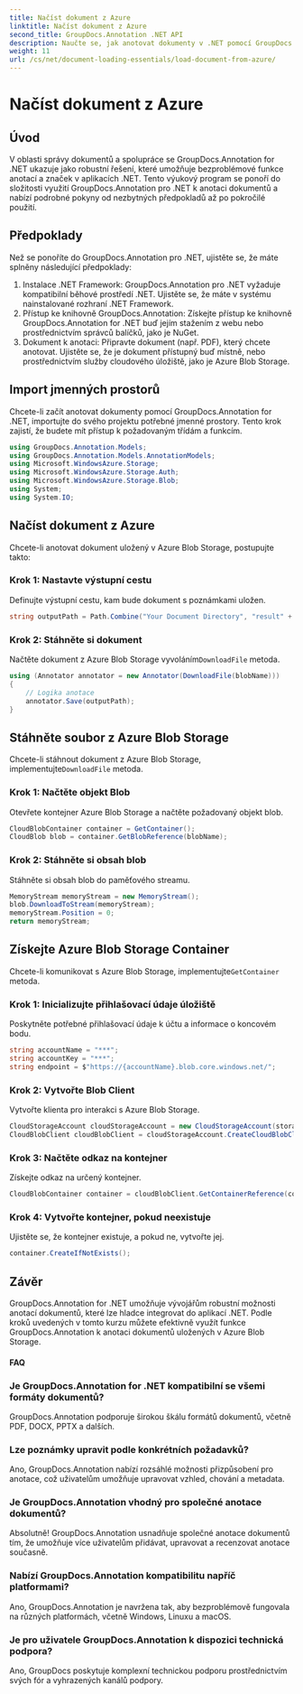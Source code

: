```yaml
---
title: Načíst dokument z Azure
linktitle: Načíst dokument z Azure
second_title: GroupDocs.Annotation .NET API
description: Naučte se, jak anotovat dokumenty v .NET pomocí GroupDocs.Annotation. Podrobný kurz pro bezproblémovou integraci s Azure Blob Storage.
weight: 11
url: /cs/net/document-loading-essentials/load-document-from-azure/
---
```


# Načíst dokument z Azure

## Úvod
V oblasti správy dokumentů a spolupráce se GroupDocs.Annotation for .NET ukazuje jako robustní řešení, které umožňuje bezproblémové funkce anotací a značek v aplikacích .NET. Tento výukový program se ponoří do složitosti využití GroupDocs.Annotation pro .NET k anotaci dokumentů a nabízí podrobné pokyny od nezbytných předpokladů až po pokročilé použití.
## Předpoklady
Než se ponoříte do GroupDocs.Annotation pro .NET, ujistěte se, že máte splněny následující předpoklady:
1. Instalace .NET Framework: GroupDocs.Annotation pro .NET vyžaduje kompatibilní běhové prostředí .NET. Ujistěte se, že máte v systému nainstalované rozhraní .NET Framework.
2. Přístup ke knihovně GroupDocs.Annotation: Získejte přístup ke knihovně GroupDocs.Annotation for .NET buď jejím stažením z webu nebo prostřednictvím správců balíčků, jako je NuGet.
3. Dokument k anotaci: Připravte dokument (např. PDF), který chcete anotovat. Ujistěte se, že je dokument přístupný buď místně, nebo prostřednictvím služby cloudového úložiště, jako je Azure Blob Storage.

## Import jmenných prostorů
Chcete-li začít anotovat dokumenty pomocí GroupDocs.Annotation for .NET, importujte do svého projektu potřebné jmenné prostory. Tento krok zajistí, že budete mít přístup k požadovaným třídám a funkcím.
```csharp
using GroupDocs.Annotation.Models;
using GroupDocs.Annotation.Models.AnnotationModels;
using Microsoft.WindowsAzure.Storage;
using Microsoft.WindowsAzure.Storage.Auth;
using Microsoft.WindowsAzure.Storage.Blob;
using System;
using System.IO;
```

## Načíst dokument z Azure
Chcete-li anotovat dokument uložený v Azure Blob Storage, postupujte takto:
### Krok 1: Nastavte výstupní cestu
Definujte výstupní cestu, kam bude dokument s poznámkami uložen.
```csharp
string outputPath = Path.Combine("Your Document Directory", "result" + Path.GetExtension("input.pdf"));
```
### Krok 2: Stáhněte si dokument
 Načtěte dokument z Azure Blob Storage vyvoláním`DownloadFile` metoda.
```csharp
using (Annotator annotator = new Annotator(DownloadFile(blobName)))
{
    // Logika anotace
    annotator.Save(outputPath);
}
```
## Stáhněte soubor z Azure Blob Storage
 Chcete-li stáhnout dokument z Azure Blob Storage, implementujte`DownloadFile` metoda.
### Krok 1: Načtěte objekt Blob
Otevřete kontejner Azure Blob Storage a načtěte požadovaný objekt blob.
```csharp
CloudBlobContainer container = GetContainer();
CloudBlob blob = container.GetBlobReference(blobName);
```
### Krok 2: Stáhněte si obsah blob
Stáhněte si obsah blob do paměťového streamu.
```csharp
MemoryStream memoryStream = new MemoryStream();
blob.DownloadToStream(memoryStream);
memoryStream.Position = 0;
return memoryStream;
```
## Získejte Azure Blob Storage Container
 Chcete-li komunikovat s Azure Blob Storage, implementujte`GetContainer` metoda.
### Krok 1: Inicializujte přihlašovací údaje úložiště
Poskytněte potřebné přihlašovací údaje k účtu a informace o koncovém bodu.
```csharp
string accountName = "***";
string accountKey = "***";
string endpoint = $"https://{accountName}.blob.core.windows.net/";
```
### Krok 2: Vytvořte Blob Client
Vytvořte klienta pro interakci s Azure Blob Storage.
```csharp
CloudStorageAccount cloudStorageAccount = new CloudStorageAccount(storageCredentials, new Uri(endpoint), null, null, null);
CloudBlobClient cloudBlobClient = cloudStorageAccount.CreateCloudBlobClient();
```
### Krok 3: Načtěte odkaz na kontejner
Získejte odkaz na určený kontejner.
```csharp
CloudBlobContainer container = cloudBlobClient.GetContainerReference(containerName);
```
### Krok 4: Vytvořte kontejner, pokud neexistuje
Ujistěte se, že kontejner existuje, a pokud ne, vytvořte jej.
```csharp
container.CreateIfNotExists();
```

## Závěr
GroupDocs.Annotation for .NET umožňuje vývojářům robustní možnosti anotací dokumentů, které lze hladce integrovat do aplikací .NET. Podle kroků uvedených v tomto kurzu můžete efektivně využít funkce GroupDocs.Annotation k anotaci dokumentů uložených v Azure Blob Storage.
#### FAQ
### Je GroupDocs.Annotation for .NET kompatibilní se všemi formáty dokumentů?
GroupDocs.Annotation podporuje širokou škálu formátů dokumentů, včetně PDF, DOCX, PPTX a dalších.
### Lze poznámky upravit podle konkrétních požadavků?
Ano, GroupDocs.Annotation nabízí rozsáhlé možnosti přizpůsobení pro anotace, což uživatelům umožňuje upravovat vzhled, chování a metadata.
### Je GroupDocs.Annotation vhodný pro společné anotace dokumentů?
Absolutně! GroupDocs.Annotation usnadňuje společné anotace dokumentů tím, že umožňuje více uživatelům přidávat, upravovat a recenzovat anotace současně.
### Nabízí GroupDocs.Annotation kompatibilitu napříč platformami?
Ano, GroupDocs.Annotation je navržena tak, aby bezproblémově fungovala na různých platformách, včetně Windows, Linuxu a macOS.
### Je pro uživatele GroupDocs.Annotation k dispozici technická podpora?
Ano, GroupDocs poskytuje komplexní technickou podporu prostřednictvím svých fór a vyhrazených kanálů podpory.